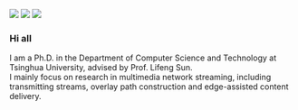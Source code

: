 <!-- <img align="left" src="https://github-readme-stats.vercel.app/api?username=godka&show_icons=true&count_private=true" /> -->


![](http://github-profile-summary-cards.vercel.app/api/cards/profile-details?username=godka&theme=github)
![](http://github-profile-summary-cards.vercel.app/api/cards/stats?username=godka&theme=github)
![](http://github-profile-summary-cards.vercel.app/api/cards/repos-per-language?username=godka&theme=github)

### Hi all

I am a Ph.D. in the Department of Computer Science and Technology at Tsinghua University, advised by Prof. Lifeng Sun.  
I mainly focus on research in multimedia network streaming, including transmitting streams, overlay path construction and edge-assisted content delivery.



<!--
**godka/godka** is a ✨ _special_ ✨ repository because its `README.md` (this file) appears on your GitHub profile.

Here are some ideas to get you started:

- 🔭 I’m currently working on ...
- 🌱 I’m currently learning ...
- 👯 I’m looking to collaborate on ...
- 🤔 I’m looking for help with ...
- 💬 Ask me about ...
- 📫 How to reach me: ...
- 😄 Pronouns: ...
- ⚡ Fun fact: ...
-->
